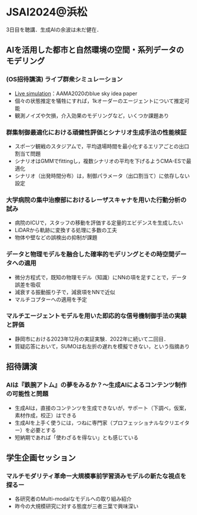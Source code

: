 # JSAI2024@浜松

3日目を聴講．生成AIの余波は未だ健在．

## AIを活用した都市と自然環境の空間・系列データのモデリング

### (OS招待講演) ライブ群衆シミュレーション

* [Live simulation](https://dl.acm.org/doi/pdf/10.5555/3398761.3398961)：AAMA2020のblue sky idea paper
* 個々の状態推定を犠牲にすれば，1kオーダーのエージェントについて推定可能
* 観測ノイズや欠損，介入効果のモデリングなど，いくつか課題あり

### 群集制御最適化における頑健性評価とシナリオ生成手法の性能検証

* スポーツ観戦のスタジアムで，平均退場時間を最小化するエリアごとの出口割当て問題
* シナリオはGMMでfittingし，複数シナリオの平均を下げるようCMA-ESで最適化
* シナリオ（出発時間分布）は，制御パラメータ（出口割当て）に依存しない設定

### 大学病院の集中治療部におけるレーザスキャナを用いた行動分析の試み

* 病院のICUで，スタッフの移動を評価する定量的エビデンスを生成したい
* LiDARから軌跡に変換する処理に多数の工夫
* 物体や壁などの誤検出の抑制が課題

### データと物理モデルを融合した確率的モデリングとその時空間データへの適用

* 微分方程式で，既知の物理モデル（知識）にNNの項を足すことで，データ誤差を吸収
* 減衰する振動振り子で，減衰項をNNで近似
* マルチコプターへの適用を予定

### マルチエージェントモデルを用いた即応的な信号機制御手法の実験と評価

* 静岡市における2023年12月の実証実験．2022年に続いて二回目．
* 質疑応答において，SUMOは右左折の遅れを模擬できない，という指摘あり

## 招待講演
### AIは『鉄腕アトム』の夢をみるか？～生成AIによるコンテンツ制作の可能性と問題

* 生成AIは，直接のコンテンツを生成できないが，サポート（下調べ，仮案，素材作成，校正）はできる
* 生成AIを上手く使うには，つねに専門家（プロフェッショナルなクリエイター）を必要とする
* 短納期であれば「使わざるを得ない」とも感じている

## 学生企画セッション
### マルチモダリティ革命ー大規模事前学習済みモデルの新たな視点を探るー

* 各研究者のMulti-modalなモデルへの取り組み紹介
* 昨今の大規模研究に対する態度が三者三葉で興味深い
